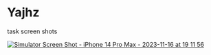 # Yajhz
task screen shots

[
![Simulator Screen Shot - iPhone 14 Pro Max - 2023-11-16 at 19 11 56](https://github.com/Nada-Alsayed/Yajhz/assets/120715650/a6ca3b38-bd9c-4909-adef-5d3a8a457341)
](url)
